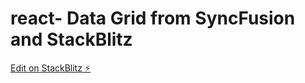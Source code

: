 # react- Data Grid from SyncFusion and StackBlitz

[Edit on StackBlitz ⚡️](https://stackblitz.com/edit/react-adfvwf)
